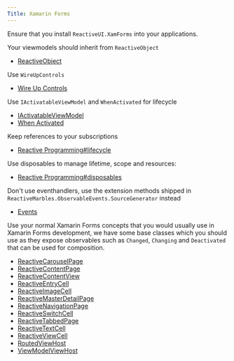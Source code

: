 ```yaml
---
Title: Xamarin Forms
---
```


Ensure that you install `ReactiveUI.XamForms` into your applications.

Your viewmodels should inherit from `ReactiveObject`

- [ReactiveObject](api/reactiveui/reactiveobject/)

Use `WireUpControls`

- [Wire Up Controls](docs/handbook/data-binding/xamarin-android/wire-up-controls)

Use `IActivatableViewModel` and `WhenActivated` for lifecycle

- [IActivatableViewModel](api/reactiveui/IActivatableViewModel/)
- [When Activated](docs/handbook/when-activated/)

Keep references to your subscriptions

- [Reactive Programming#lifecycle](docs/reactive-programming#lifecycle)

Use disposables to manage lifetime, scope and resources:

- [Reactive Programming#disposables](docs/reactive-programming#disposables)

Don't use eventhandlers, use the extension methods shipped in `ReactiveMarbles.ObservableEvents.SourceGenerator` instead

- [Events](docs/handbook/events/)

Use your normal Xamarin Forms concepts that you would usually use in  Xamarin Forms development, we have some base classes which you should use as they expose observables such as `Changed`, `Changing` and `Deactivated` that can be used for composition.

- [ReactiveCarouselPage](api/reactiveui.xamforms/reactivecarouselpage_1/)
- [ReactiveContentPage](api/reactiveui.xamforms/reactivecontentpage_1/)
- [ReactiveContentView](api/reactiveui.xamforms/reactivecontentview_1/)
- [ReactiveEntryCell](api/reactiveui.xamforms/reactiveentrycell_1/)
- [ReactiveImageCell](api/reactiveui.xamforms/reactiveimagecell_1/)
- [ReactiveMasterDetailPage](api/reactiveui.xamforms/reactivemasterdetailpage_1/)
- [ReactiveNavigationPage](api/reactiveui.xamforms/reactivenavigationpage_1/)
- [ReactiveSwitchCell](api/reactiveui.xamforms/reactiveswitchcell_1/)
- [ReactiveTabbedPage](api/reactiveui.xamforms/reactivetabbedpage_1/)
- [ReactiveTextCell](api/reactiveui.xamforms/reactivetextcell_1/)
- [ReactiveViewCell](api/reactiveui.xamforms/reactiveviewcell_1/)
- [RoutedViewHost](api/reactiveui.xamforms/routedviewhost/)
- [ViewModelViewHost](api/reactiveui.xamforms/viewmodelviewhost/)


